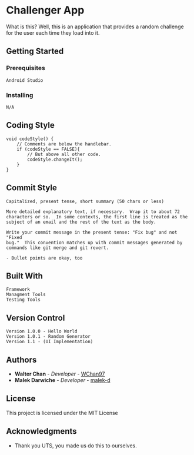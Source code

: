 # Challenger App

What is this?
Well, this is an application that provides a random challenge for the user each time they load into it.

## Getting Started

### Prerequisites

```
Android Studio
```

### Installing

```
N/A
```

## Coding Style
```
void codeStyle() {
    // Comments are below the handlebar.
    if (codeStyle == FALSE){ 
        // But above all other code.
        codeStyle.changeIt();
    }
}
```

## Commit Style
```
Capitalized, present tense, short summary (50 chars or less)

More detailed explanatory text, if necessary.  Wrap it to about 72
characters or so.  In some contexts, the first line is treated as the
subject of an email and the rest of the text as the body.

Write your commit message in the present tense: "Fix bug" and not "Fixed
bug."  This convention matches up with commit messages generated by
commands like git merge and git revert.

- Bullet points are okay, too

```

## Built With
```
Framework
Managment Tools
Testing Tools
```

## Version Control
```
Version 1.0.0 - Hello World
Version 1.0.1 - Random Generator
Version 1.1 - (UI Implementation)
```

## Authors

* **Walter Chan** - *Developer* - [WChan97](https://github.com/WChan97)
* **Malek Darwiche** - *Developer* - [malek-d](https://github.com/malek-d)

## License

This project is licensed under the MIT License

## Acknowledgments

* Thank you UTS, you made us do this to ourselves.

